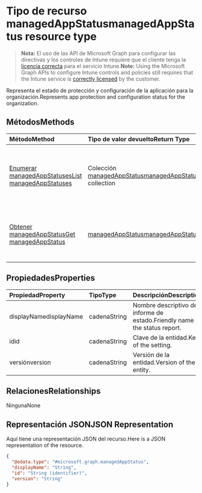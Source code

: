 # <a name="managedappstatus-resource-type"></a><span data-ttu-id="6849e-101">Tipo de recurso managedAppStatus</span><span class="sxs-lookup"><span data-stu-id="6849e-101">managedAppStatus resource type</span></span>

> <span data-ttu-id="6849e-102">**Nota:** El uso de las API de Microsoft Graph para configurar las directivas y los controles de Intune requiere que el cliente tenga la [licencia correcta](https://go.microsoft.com/fwlink/?linkid=839381) para el servicio Intune.</span><span class="sxs-lookup"><span data-stu-id="6849e-102">**Note:** Using the Microsoft Graph APIs to configure Intune controls and policies still requires that the Intune service is [correctly licensed](https://go.microsoft.com/fwlink/?linkid=839381) by the customer.</span></span>

<span data-ttu-id="6849e-103">Representa el estado de protección y configuración de la aplicación para la organización.</span><span class="sxs-lookup"><span data-stu-id="6849e-103">Represents app protection and configuration status for the organization.</span></span>
## <a name="methods"></a><span data-ttu-id="6849e-104">Métodos</span><span class="sxs-lookup"><span data-stu-id="6849e-104">Methods</span></span>
|<span data-ttu-id="6849e-105">Método</span><span class="sxs-lookup"><span data-stu-id="6849e-105">Method</span></span>|<span data-ttu-id="6849e-106">Tipo de valor devuelto</span><span class="sxs-lookup"><span data-stu-id="6849e-106">Return Type</span></span>|<span data-ttu-id="6849e-107">Descripción</span><span class="sxs-lookup"><span data-stu-id="6849e-107">Description</span></span>|
|:---|:---|:---|
|[<span data-ttu-id="6849e-108">Enumerar managedAppStatuses</span><span class="sxs-lookup"><span data-stu-id="6849e-108">List managedAppStatuses</span></span>](../api/intune_mam_managedappstatus_list.md)|<span data-ttu-id="6849e-109">Colección [managedAppStatus](../resources/intune_mam_managedappstatus.md)</span><span class="sxs-lookup"><span data-stu-id="6849e-109">[managedAppStatus](../resources/intune_mam_managedappstatus.md) collection</span></span>|<span data-ttu-id="6849e-110">Enumere las propiedades y las relaciones de los objetos [managedAppStatus](../resources/intune_mam_managedappstatus.md).</span><span class="sxs-lookup"><span data-stu-id="6849e-110">List properties and relationships of the [managedAppStatus](../resources/intune_mam_managedappstatus.md) objects.</span></span>|
|[<span data-ttu-id="6849e-111">Obtener managedAppStatus</span><span class="sxs-lookup"><span data-stu-id="6849e-111">Get managedAppStatus</span></span>](../api/intune_mam_managedappstatus_get.md)|[<span data-ttu-id="6849e-112">managedAppStatus</span><span class="sxs-lookup"><span data-stu-id="6849e-112">managedAppStatus</span></span>](../resources/intune_mam_managedappstatus.md)|<span data-ttu-id="6849e-113">Lea las propiedades y las relaciones del objeto [managedAppStatus](../resources/intune_mam_managedappstatus.md).</span><span class="sxs-lookup"><span data-stu-id="6849e-113">Read properties and relationships of [plannerTaskDetails](../resources/intune_mam_managedappstatus.md) object.</span></span>|

## <a name="properties"></a><span data-ttu-id="6849e-114">Propiedades</span><span class="sxs-lookup"><span data-stu-id="6849e-114">Properties</span></span>
|<span data-ttu-id="6849e-115">Propiedad</span><span class="sxs-lookup"><span data-stu-id="6849e-115">Property</span></span>|<span data-ttu-id="6849e-116">Tipo</span><span class="sxs-lookup"><span data-stu-id="6849e-116">Type</span></span>|<span data-ttu-id="6849e-117">Descripción</span><span class="sxs-lookup"><span data-stu-id="6849e-117">Description</span></span>|
|:---|:---|:---|
|<span data-ttu-id="6849e-118">displayName</span><span class="sxs-lookup"><span data-stu-id="6849e-118">displayName</span></span>|<span data-ttu-id="6849e-119">cadena</span><span class="sxs-lookup"><span data-stu-id="6849e-119">String</span></span>|<span data-ttu-id="6849e-120">Nombre descriptivo del informe de estado.</span><span class="sxs-lookup"><span data-stu-id="6849e-120">Friendly name of the status report.</span></span>|
|<span data-ttu-id="6849e-121">id</span><span class="sxs-lookup"><span data-stu-id="6849e-121">id</span></span>|<span data-ttu-id="6849e-122">cadena</span><span class="sxs-lookup"><span data-stu-id="6849e-122">String</span></span>|<span data-ttu-id="6849e-123">Clave de la entidad.</span><span class="sxs-lookup"><span data-stu-id="6849e-123">Key of the setting.</span></span>|
|<span data-ttu-id="6849e-124">versión</span><span class="sxs-lookup"><span data-stu-id="6849e-124">version</span></span>|<span data-ttu-id="6849e-125">cadena</span><span class="sxs-lookup"><span data-stu-id="6849e-125">String</span></span>|<span data-ttu-id="6849e-126">Versión de la entidad.</span><span class="sxs-lookup"><span data-stu-id="6849e-126">Version of the entity.</span></span>|

## <a name="relationships"></a><span data-ttu-id="6849e-127">Relaciones</span><span class="sxs-lookup"><span data-stu-id="6849e-127">Relationships</span></span>
<span data-ttu-id="6849e-128">Ninguna</span><span class="sxs-lookup"><span data-stu-id="6849e-128">None</span></span>
## <a name="json-representation"></a><span data-ttu-id="6849e-129">Representación JSON</span><span class="sxs-lookup"><span data-stu-id="6849e-129">JSON Representation</span></span>
<span data-ttu-id="6849e-130">Aquí tiene una representación JSON del recurso.</span><span class="sxs-lookup"><span data-stu-id="6849e-130">Here is a JSON representation of the resource.</span></span>
<!-- {
  "blockType": "resource",
  "keyProperty": "id",
  "@odata.type": "microsoft.graph.managedAppStatus"
}
-->
``` json
{
  "@odata.type": "#microsoft.graph.managedAppStatus",
  "displayName": "String",
  "id": "String (identifier)",
  "version": "String"
}
```



